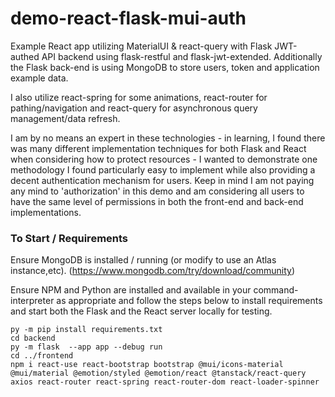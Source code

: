 # demo-react-flask-mui-auth

Example React app utilizing MaterialUI & react-query with Flask JWT-authed API backend using flask-restful and flask-jwt-extended.  Additionally the Flask back-end is using MongoDB to store users, token and application example data.

I also utilize react-spring for some animations, react-router for pathing/navigation and react-query for asynchronous query management/data refresh.

I am by no means an expert in these technologies - in learning, I found there was many different implementation techniques for both Flask and React when considering how to protect resources - I wanted to demonstrate one methodology I found particularly easy to implement while also providing a decent authentication mechanism for users.  Keep in mind I am not paying any mind to 'authorization' in this demo and am considering all users to have the same level of permissions in both the front-end and back-end implementations.

### To Start / Requirements
Ensure MongoDB is installed / running (or modify to use an Atlas instance,etc). (https://www.mongodb.com/try/download/community)


Ensure NPM and Python are installed and available in your command-interpreter as appropriate and follow the steps below to install requirements and start both the Flask and the React server locally for testing.
```
py -m pip install requirements.txt
cd backend
py -m flask  --app app --debug run
cd ../frontend
npm i react-use react-bootstrap bootstrap @mui/icons-material @mui/material @emotion/styled @emotion/react @tanstack/react-query axios react-router react-spring react-router-dom react-loader-spinner
```